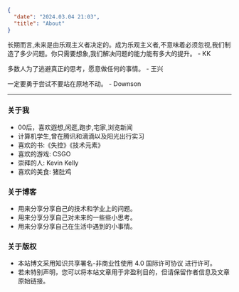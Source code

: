 
```json
{
  "date": "2024.03.04 21:03",
  "title": "About"
}
```

长期而言,未来是由乐观主义者决定的。成为乐观主义者,不意味着必须忽视,我们制造了多少问题。你只需要想象,我们解决问题的能力能有多大的提升。 - KK

多数人为了逃避真正的思考，愿意做任何的事情。 - 王兴

一定要勇于尝试不要站在原地不动。 - Downson


---


### 关于我

- 00后，喜欢遐想,闲逛,跑步,宅家,浏览新闻
- 计算机学生,曾在腾讯和滴滴以及阳光出行实习
- 喜欢的书:《失控》《技术元素》
- 喜欢的游戏: CSGO
- 崇拜的人: Kevin Kelly
- 喜欢的美食: 猪肚鸡



### 关于博客

- 用来分享分享自己的技术和学业上的问题。
- 用来分享分享自己对未来的一些些小思考。
- 用来分享分享自己在生活中遇到的小事情。






### 关于版权

- 本站博文采用知识共享署名-非商业性使用 4.0 国际许可协议 进行许可。
- 若未特别声明，您可以将本站文章用于非盈利目的，但请保留作者信息及文章原始链接。
